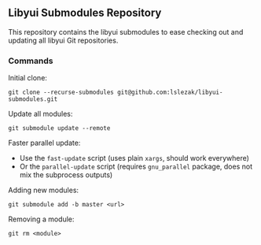 ## Libyui Submodules Repository

This repository contains the libyui submodules to ease checking out
and updating all libyui Git repositories.

### Commands

Initial clone:

`git clone --recurse-submodules git@github.com:lslezak/libyui-submodules.git`

Update all modules:

`git submodule update --remote`

Faster parallel update:

- Use the `fast-update` script (uses plain `xargs`, should work everywhere)
- Or the `parallel-update` script (requires `gnu_parallel` package,
  does not mix the subprocess outputs)

Adding new modules:

`git submodule add -b master <url>`

Removing a module:

`git rm <module>`
